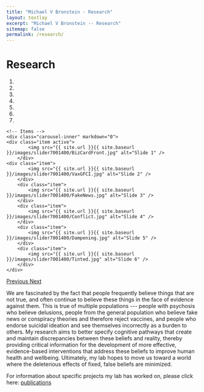 ```yaml
---
title: "Michael V Bronstein - Research"
layout: textlay
excerpt: "Michael V Bronstein -- Research"
sitemap: false
permalink: /research/
---
```


# Research

<div markdown="0" id="carousel" class="carousel slide" data-ride="carousel" data-interval="5000" data-pause="hover" >
    <!-- Menu -->
    <ol class="carousel-indicators">
        <li data-target="#carousel" data-slide-to="0" class="active"></li>
        <li data-target="#carousel" data-slide-to="1"></li>
	<li data-target="#carousel" data-slide-to="2"></li>
        <li data-target="#carousel" data-slide-to="3"></li>
        <li data-target="#carousel" data-slide-to="4"></li>
        <li data-target="#carousel" data-slide-to="5"></li>
        <li data-target="#carousel" data-slide-to="6"></li>
    </ol>

    <!-- Items -->
    <div class="carousel-inner" markdown="0">
	<div class="item active">
            <img src="{{ site.url }}{{ site.baseurl }}/images/slider7001400/BizCardFront.jpg" alt="Slide 1" />
        </div>
	<div class="item">
            <img src="{{ site.url }}{{ site.baseurl }}/images/slider7001400/VaxGFCI.jpg" alt="Slide 2" />
        </div>
        <div class="item">
            <img src="{{ site.url }}{{ site.baseurl }}/images/slider7001400/FakeNews.jpg" alt="Slide 3" />
        </div>
        <div class="item">
            <img src="{{ site.url }}{{ site.baseurl }}/images/slider7001400/Conflict.jpg" alt="Slide 4" />
        </div>
        <div class="item">
            <img src="{{ site.url }}{{ site.baseurl }}/images/slider7001400/Dampening.jpg" alt="Slide 5" />
        </div>
        <div class="item">
            <img src="{{ site.url }}{{ site.baseurl }}/images/slider7001400/Tinted.jpg" alt="Slide 6" />
        </div>
    </div>
  <a class="left carousel-control" href="#carousel" role="button" data-slide="prev">
    <span class="glyphicon glyphicon-chevron-left" aria-hidden="true"></span>
    <span class="sr-only">Previous</span>
  </a>
  <a class="right carousel-control" href="#carousel" role="button" data-slide="next">
    <span class="glyphicon glyphicon-chevron-right" aria-hidden="true"></span>
    <span class="sr-only">Next</span>
  </a>
</div>

We are fascinated by the fact that people frequently believe things that are not true, and often continue to believe these things in the face of evidence against them. This is true of multiple populations --- people with psychosis who believe delusions, people from the general population who believe fake news or conspiracy theories and therefore reject vaccines, and people who endorse suicidal ideation and see themselves incorrectly as a burden to others. My research aims to better specify cognitive pathways that create and maintain discrepancies between these beliefs and reality, thereby providing critical information for the development of more effective, evidence-based interventions that address these beliefs to improve human health and wellbeing. Ultimately, my lab hopes to move us toward a world where the deleterious effects of fixed, false beliefs are minimized.


For information about specific projects my lab has worked on, please click here: <a href="{{ site.url }}{{ site.baseurl }}/publications">publications</a>


